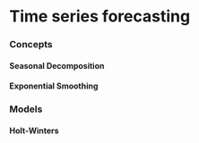 # Time series forecasting

### Concepts 
#### Seasonal Decomposition
#### Exponential Smoothing 

### Models
#### Holt-Winters
